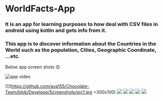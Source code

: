 # WorldFacts-App

### It is an app for learning purposes to how deal with CSV files in android using kotlin and gets info from it.
### This app is to discover information about the Countries in the World such as the population, Cities, Geographic Coordinate, ...etc.

Below app screen shots 😊

![app video](https://github.com/aya155/Chocolate-Team/blob/master/Screenshots/app.gif)  

![](https://github.com/aya155/Chocolate-Team/blob/Develope/Screenshots/pic1.jpg =300x100)
![](https://github.com/aya155/Chocolate-Team/blob/Develope/Screenshots/pic2.jpg)
![](https://github.com/aya155/Chocolate-Team/blob/Develope/Screenshots/pic3.jpg) 
![](https://github.com/aya155/Chocolate-Team/blob/Develope/Screenshots/pic4.jpg)
![](https://github.com/aya155/Chocolate-Team/blob/Develope/Screenshots/pic5.jpg)
![](https://github.com/aya155/Chocolate-Team/blob/Develope/Screenshots/pic6.jpg)

